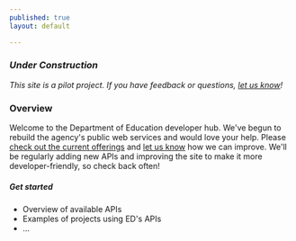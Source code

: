 ```yaml
---
published: true
layout: default

---
```


### _Under Construction_

_This site is a pilot project.  If you have feedback or questions, [let us know](https://github.com/18F/ED-Developer-Hub/issues)!_

### Overview

Welcome to the Department of Education developer hub.  We've begun to rebuild the agency's public web services and would love your help.  Please [check out the current offerings](https://pages.18f.gov/ED-Developer-Hub/basics.html) and [let us know](https://github.com/18F/ED-Developer-Hub/issues) how we can improve.  We'll be regularly adding new APIs and improving the site to make it more developer-friendly, so check back often!  


##### Get started

* Overview of available APIs 
* Examples of projects using ED's APIs 
* ...

